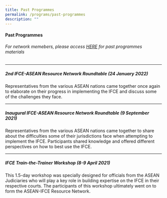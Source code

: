 ```yaml
---
title: Past Programmes
permalink: /programs/past-programmes
description: ""
---
```

#### **Past Programmes**
###### For network memebers, please access  [HERE](https://tinyurl.com/ASEAN-IFCE-Network-Materials) for past programmes materials
---


##### 2nd IFCE-ASEAN Resource Network Roundtable (24 January 2022)

Representatives from the various ASEAN nations came together once again to elaborate on their progress in implementing the IFCE and discuss some of the challenges they face.


---

##### Inaugural IFCE-ASEAN Resource Network Roundtable (9 September 2021)

Representatives from the various ASEAN nations came together to share about the difficulties some of their jurisdictions face when attempting to implement the IFCE. Participants shared knowledge and offered different perspectives on how to best use the IFCE.

---

##### IFCE Train-the-Trainer Workshop (8-9 April 2021)

This 1.5-day workshop was specially designed for officials from the ASEAN Judiciaries who will play a key role in building expertise on the IFCE in their respective courts. The participants of this workshop ultimately went on to form the ASEAN-IFCE Resource Network.